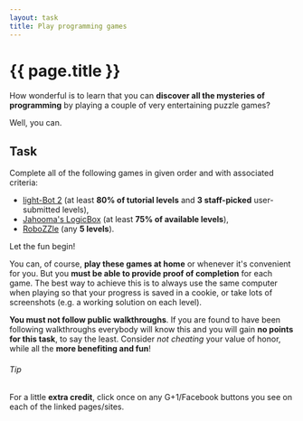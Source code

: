 ```yaml
---
layout: task
title: Play programming games
---
```

{{ page.title }}
================

How wonderful is to learn that you can **discover all the mysteries of
programming** by playing a couple of very entertaining puzzle games?

Well, you can.

Task
----
Complete all of the following games in given order and with associated criteria:

* [light-Bot 2](http://educative-games.org/#programming/light-bot-2)
  (at least **80% of tutorial levels** and **3 staff-picked** user-submitted levels),
* [Jahooma's LogicBox](http://educative-games.org/#programming/jahoomas-logicbox)
  (at least **75% of available levels**),
* [RoboZZle](http://robozzle.com/js/) (any **5 levels**).

Let the fun begin!

You can, of course, **play these games at home** or whenever it's convenient for you.
But you **must be able to provide proof of completion** for each game.
The best way to achieve this is to always use the same computer when playing
so that your progress is saved in a cookie,
or take lots of screenshots (e.g. a working solution on each level).

**You must not follow public walkthroughs**.
If you are found to have been following walkthroughs
everybody will know this and
you will gain **no points for this task**, to say the least.
Consider _not cheating_ your value of honor, while all the **more benefiting and fun**!

###### Tip ######
For a little **extra credit**, click once on any G+1/Facebook buttons you see on each of the linked pages/sites.
